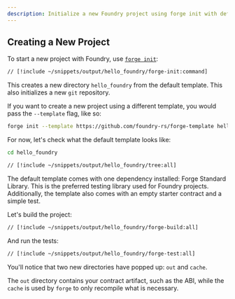 ```yaml
---
description: Initialize a new Foundry project using forge init with default templates and project structure.
---
```


## Creating a New Project

To start a new project with Foundry, use [`forge init`](/forge/reference/forge-init):

```sh
// [!include ~/snippets/output/hello_foundry/forge-init:command]
```

This creates a new directory `hello_foundry` from the default template. This also initializes a new `git` repository.

If you want to create a new project using a different template, you would pass the `--template` flag, like so:

```sh
forge init --template https://github.com/foundry-rs/forge-template hello_template
```

For now, let's check what the default template looks like:

```sh
cd hello_foundry
```

```sh
// [!include ~/snippets/output/hello_foundry/tree:all]
```

The default template comes with one dependency installed: Forge Standard Library. This is the preferred testing library used for Foundry projects. Additionally, the template also comes with an empty starter contract and a simple test.

Let's build the project:

```sh
// [!include ~/snippets/output/hello_foundry/forge-build:all]
```

And run the tests:

```sh
// [!include ~/snippets/output/hello_foundry/forge-test:all]
```

You'll notice that two new directories have popped up: `out` and `cache`.

The `out` directory contains your contract artifact, such as the ABI, while the `cache` is used by `forge` to only recompile what is necessary.
